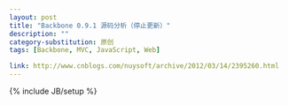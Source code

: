 ```yaml
---
layout: post
title: "Backbone 0.9.1 源码分析（停止更新）"
description: ""
category-substitution: 原创
tags: [Backbone, MVC, JavaScript, Web]

link: http://www.cnblogs.com/nuysoft/archive/2012/03/14/2395260.html
---
```

{% include JB/setup %}
